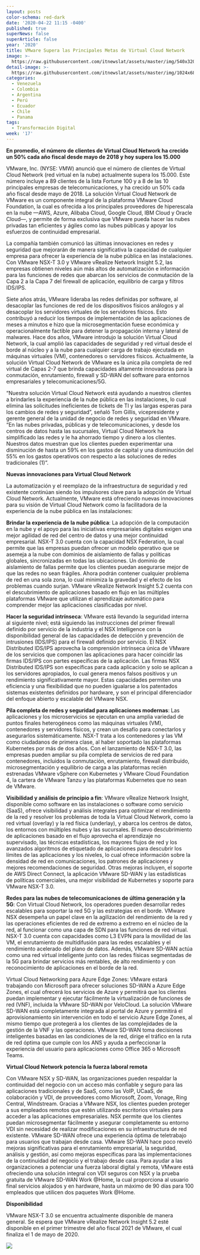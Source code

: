 ```yaml
---
layout: posts
color-schema: red-dark
date: '2020-04-22 11:15 -0400'
published: true
superNews: false
superArticle: false
year: '2020'
title: VMware Supera las Principales Metas de Virtual Cloud Network
image: >-
  https://raw.githubusercontent.com/itnewslat/assets/master/img/540x320/VMWare-VCN-p.jpg
detail-image: >-
  https://raw.githubusercontent.com/itnewslat/assets/master/img/1024x680/VMWare-VCN-g.jpg
categories:
  - Venezuela
  - Colombia
  - Argentina
  - Perú
  - Ecuador
  - Chile
  - Panama
tags:
  - Transformación Digital
week: '17'
---
```

**En promedio, el número de clientes de Virtual Cloud Network ha crecido un 50% cada año fiscal desde mayo de 2018 y hoy supera los 15.000**

VMware, Inc. (NYSE: VMW) anunció que el número de clientes de Virtual Cloud Network (red virtual en la nube) actualmente supera los 15.000. Este número incluye a 89 clientes de la lista Fortune 100 y a 8 de las 10 principales empresas de telecomunicaciones, y ha crecido un 50% cada año fiscal desde mayo de 2018. La solución Virtual Cloud Network de VMware es un componente integral de la plataforma VMware Cloud Foundation, la cual es ofrecida a los principales proveedores de hiperescala en la nube —AWS, Azure, Alibaba Cloud, Google Cloud, IBM Cloud y Oracle Cloud—, y permite de forma exclusiva que VMware pueda hacer las nubes privadas tan eficientes y ágiles como las nubes públicas y apoyar los esfuerzos de continuidad empresarial.

La compañía también comunicó las últimas innovaciones en redes y seguridad que mejorarán de manera significativa la capacidad de cualquier empresa para ofrecer la experiencia de la nube pública en las instalaciones. Con VMware NSX-T 3.0 y VMware vRealize Network Insight 5.2, las empresas obtienen niveles aún más altos de automatización e información para las funciones de redes que abarcan los servicios de conmutación de la Capa 2 a la Capa 7 del firewall de aplicación, equilibrio de carga y filtros IDS/IPS.

Siete años atrás, VMware lideraba las redes definidas por software, al desacoplar las funciones de red de los dispositivos físicos análogos y al desacoplar los servidores virtuales de los servidores físicos. Esto contribuyó a reducir los tiempos de implementación de las aplicaciones de meses a minutos e hizo que la microsegmentación fuese económica y operacionalmente factible para detener la propagación interna y lateral de malwares. Hace dos años, VMware introdujo la solución Virtual Cloud Network, la cual amplió las capacidades de seguridad y red virtual desde el borde al núcleo y a la nube para cualquier carga de trabajo ejecutada en máquinas virtuales (VM), contenedores o servidores físicos. Actualmente, la solución Virtual Cloud Network de VMware es la única pila completa de red virtual de Capas 2-7 que brinda capacidades altamente innovadoras para la conmutación, enrutamiento, firewall y SD-WAN del software para entornos empresariales y telecomunicaciones/5G. 

“Nuestra solución Virtual Cloud Network está ayudando a nuestros clientes a brindarles la experiencia de la nube pública en las instalaciones, lo cual elimina las solicitudes ineficientes de tickets de TI y las largas esperas para los cambios de redes y seguridad”, señaló Tom Gillis, vicepresidente y gerente general de la unidad de negocio de redes y seguridad en VMware. “En las nubes privadas, públicas y de telecomunicaciones, y desde los centros de datos hasta las sucursales, Virtual Cloud Network ha simplificado las redes y le ha ahorrado tiempo y dinero a los clientes. Nuestros datos muestran que los clientes pueden experimentar una disminución de hasta un 59% en los gastos de capital y una disminución del 55% en los gastos operativos con respecto a las soluciones de redes tradicionales (1)”.

**Nuevas innovaciones para Virtual Cloud Network**

La automatización y el reemplazo de la infraestructura de seguridad y red existente continúan siendo los impulsores clave para la adopción de Virtual Cloud Network. Actualmente, VMware está ofreciendo nuevas innovaciones para su visión de Virtual Cloud Network como la facilitadora de la experiencia de la nube pública en las instalaciones:

**Brindar la experiencia de la nube pública**: La adopción de la computación en la nube y el apoyo para las iniciativas empresariales digitales exigen una mejor agilidad de red del centro de datos y una mejor continuidad empresarial. NSX-T 3.0 cuenta con la capacidad NSX Federation, la cual permite que las empresas puedan ofrecer un modelo operativo que se asemeja a la nube con dominios de aislamiento de fallas y políticas globales, sincronizadas en todas las ubicaciones. Un dominio de aislamiento de fallas permite que los clientes puedan asegurarse mejor de que las redes no sean frágiles. Ahora podrán contener cualquier problema de red en una sola zona, lo cual minimiza la gravedad y el efecto de los problemas cuando surjan. VMware vRealize Network Insight 5.2 cuenta con el descubrimiento de aplicaciones basado en flujo en las múltiples plataformas VMware que utilizan el aprendizaje automático para comprender mejor las aplicaciones clasificadas por nivel.

**Hacer la seguridad intrínseca**: VMware está llevando la seguridad interna al siguiente nivel; está siguiendo las instrucciones del primer firewall definido por servicio de la industria y el NSX Intelligence con la disponibilidad general de las capacidades de detección y prevención de intrusiones (IDS/IPS) para el firewall definido por servicio. El NSX Distributed IDS/IPS aprovecha la comprensión intrínseca única de VMware de los servicios que componen las aplicaciones para hacer coincidir las firmas IDS/IPS con partes específicas de la aplicación. Las firmas NSX Distributed IDS/IPS son específicas para cada aplicación y solo se aplican a los servidores apropiados, lo cual genera menos falsos positivos y un rendimiento significativamente mayor. Estas capacidades permiten una eficiencia y una flexibilidad que no pueden igualarse a los patentados sistemas existentes definidos por hardware, y son el principal diferenciador del enfoque abierto y escalable del VMware NSX.

**Pila completa de redes y seguridad para aplicaciones modernas**: Las aplicaciones y los microservicios se ejecutan en una amplia variedad de puntos finales heterogéneos como las máquinas virtuales (VM), contenedores y servidores físicos, y crean un desafío para conectarlos y asegurarlos sistemáticamente. NSX-T trata a los contenedores y las VM como ciudadanos de primera clase, al haber soportado las plataformas Kubernetes por más de dos años. Con el lanzamiento de NSX-T 3.0, las empresas pueden ampliar su pila completa de servicios de red para contenedores, incluidos la conmutación, enrutamiento, firewall distribuido, microsegmentación y equilibrio de carga a las plataformas recién estrenadas VMware vSphere con Kubernetes y VMware Cloud Foundation 4, la cartera de VMware Tanzu y las plataformas Kubernetes que no sean de VMware.

**Visibilidad y análisis de principio a fin**: VMware vRealize Network Insight, disponible como software en las instalaciones o software como servicio (SaaS), ofrece visibilidad y análisis integrales para optimizar el rendimiento de la red y resolver los problemas de toda la Virtual Cloud Network, como la red virtual (overlay) y la red física (underlay), y abarca los centros de datos, los entornos con múltiples nubes y las sucursales. El nuevo descubrimiento de aplicaciones basado en el flujo aprovecha el aprendizaje no supervisado, las técnicas estadísticas, los mayores flujos de red y los avanzados algoritmos de etiquetado de aplicaciones para descubrir los límites de las aplicaciones y los niveles, lo cual ofrece información sobre la densidad de red en comunicaciones, los patrones de aplicaciones y mejores recomendaciones de seguridad. Otras mejoras incluyen, el soporte de AWS Direct Connect, la aplicación VMware SD-WAN y las estadísticas de políticas comerciales, una mejor visibilidad de Kubernetes y soporte para VMware NSX-T 3.0.

**Redes para las nubes de telecomunicaciones de última generación y la 5G**: Con Virtual Cloud Network, los operadores pueden desarrollar redes escalables para soportar la red 5G y las estrategias en el borde. VMware NSX desempeña un papel clave en la agilización del rendimiento de la red y las operaciones eficientes de red de extremo a extremo en el núcleo de la red, al funcionar como una capa de SDN para las funciones de red virtual. NSX-T 3.0 cuenta con capacidades como L3 EVPN para la movilidad de las VM, el enrutamiento de multidifusión para las redes escalables y el rendimiento acelerado del plano de datos. Además, VMware SD-WAN actúa como una red virtual inteligente junto con las redes físicas segmentadas de la 5G para brindar servicios más rentables, de alto rendimiento y con reconocimiento de aplicaciones en el borde de la red. 

Virtual Cloud Networking para Azure Edge Zones: VMware estará trabajando con Microsoft para ofrecer soluciones SD-WAN a Azure Edge Zones, el cual ofrecerá los servicios de Azure y permitirá que los clientes puedan implementar y ejecutar fácilmente la virtualización de funciones de red (VNF), incluida la VMware SD-WAN por VeloCloud. La solución VMware SD-WAN está completamente integrada al portal de Azure y permitirá el aprovisionamiento sin intervención en todo el servicio Azure Edge Zones, al mismo tiempo que protegerá a los clientes de las complejidades de la gestión de la VNF y las operaciones. VMware SD-WAN toma decisiones inteligentes basadas en las condiciones de la red, dirige el tráfico en la ruta de red óptima que cumple con los ANS y ayuda a perfeccionar la experiencia del usuario para aplicaciones como Office 365 o Microsoft Teams.

**Virtual Cloud Network potencia la fuerza laboral remota**

Con VMware NSX y SD-WAN, las organizaciones pueden respaldar la continuidad del negocio con un acceso más confiable y seguro para las aplicaciones tradicionales y de SaaS, como las VoIP, UCaaS, de colaboración y VDI, de proveedores como Microsoft, Zoom, Vonage, Ring Central, Windstream. Gracias a VMware NSX, los clientes pueden proteger a sus empleados remotos que estén utilizando escritorios virtuales para acceder a las aplicaciones empresariales. NSX permite que los clientes puedan microsegmentar fácilmente y asegurar completamente su entorno VDI sin necesidad de realizar modificaciones en su infraestructura de red existente. VMware SD-WAN ofrece una experiencia óptima de teletrabajo para usuarios que trabajan desde casa. VMware SD-WAN hace poco reveló mejoras significativas para el enrutamiento empresarial, la seguridad, análisis y gestión, así como mejoras específicas para las implementaciones de la continuidad del negocio y el trabajo desde casa. Para ayudar a las organizaciones a potenciar una fuerza laboral digital y remota, VMware está ofreciendo una solución integral con VDI seguros con NSX y la prueba gratuita de VMware SD-WAN Work @Home, la cual proporciona al usuario final servicios alojados y en hardware, hasta un máximo de 90 días para 100 empleados que utilicen dos paquetes Work @Home.

**Disponibilidad**

VMware NSX-T 3.0 se encuentra actualmente disponible de manera general. Se espera que VMware vRealize Network Insight 5.2 esté disponible en el primer trimestre del año fiscal 2021 de VMware, el cual finaliza el 1 de mayo de 2020. 

<img src="https://tracker.metricool.com/c3po.jpg?hash=56f88a41e39ab42c063cc51676587a04"/>